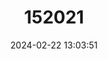 ---
title: "152021"
category: "Echinocereus papillosus"
draft: false
date: 2024-02-22 13:03:51
languages:
  English: ["Órgano-pequeño Cardoncillo", "Allicoche Hedgehog Cactus"]
---
